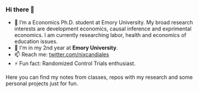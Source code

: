 ### Hi there 👋
- 🔭 I’m a Economics Ph.D. student at Emory University. My broad research interests are development economics, causal inference and exprimental economics. I am currently researching labor, health and economics of education issues.
- 🏢 I'm in my 2nd year at **Emory University**.
- 📫 Reach me: [twitter.com/nixcandiales](https://twitter.com/nixcandiales)
- ⚡ Fun fact: Randomized Control Trials enthusiast.

Here you can find my notes from classes, repos with my research and some personal projects just for fun.


<!--
**Nixoncandiales/Nixoncandiales** is a ✨ _special_ ✨ repository because its `README.md` (this file) appears on your GitHub profile.

Here are some ideas to get you started:


- 🌱 I’m currently learning ...
- 👯 I’m looking to collaborate on ...
- 🤔 I’m looking for help with ...
- 💬 Ask me about ...



- ⚡ Fun fact: ...
-->

